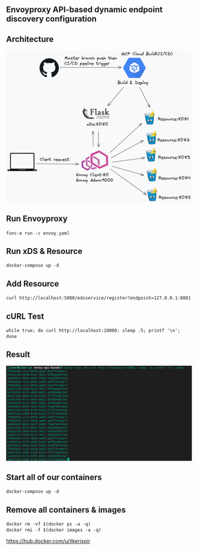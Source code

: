 ## Envoyproxy API-based dynamic endpoint discovery configuration

## Architecture
![Architecture](images/architecture.png)

## Run Envoyproxy
```
func-e run -c envoy.yaml
```

## Run xDS & Resource
```
docker-compose up -d
```

## Add Resource
```
curl http://localhost:5000/edsservice/register?endpoint=127.0.0.1:8081
```

## cURL Test
```
while true; do curl http://localhost:10000; sleep .5; printf '\n'; done
```

## Result
![Result](images/curl.png)

## Start all of our containers
```
docker-compose up -d
```

## Remove all containers & images
```
docker rm -vf $(docker ps -a -q)
docker rmi -f $(docker images -a -q)
```

https://hub.docker.com/u/ilkerispir